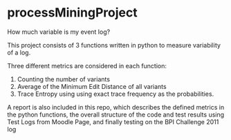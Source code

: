 # processMiningProject
How much variable is my event log?

This project consists of 3 functions written in python to measure variability of a log.

Three different metrics are considered in each function:

1. Counting the number of variants
2. Average of the Minimum Edit Distance of all variants
3. Trace Entropy using  using exact trace frequency as the probabilities.


A report is also included in this repo, which describes the defined metrics in the python functions,
the overall structure of the code and 
test results using Test Logs from Moodle Page, and finally testing on the BPI Challenge 2011 log
